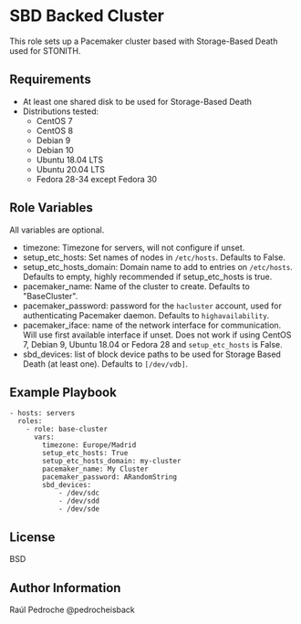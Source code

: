 SBD Backed Cluster
==================

This role sets up a Pacemaker cluster based with Storage-Based Death
used for STONITH.

Requirements
------------

* At least one shared disk to be used for Storage-Based Death
* Distributions tested:
  * CentOS 7
  * CentOS 8
  * Debian 9
  * Debian 10
  * Ubuntu 18.04 LTS
  * Ubuntu 20.04 LTS
  * Fedora 28-34 except Fedora 30

Role Variables
--------------
All variables are optional.

* timezone: Timezone for servers, will not configure if unset.
* setup_etc_hosts: Set names of nodes in `/etc/hosts`. Defaults to
  False.
* setup_etc_hosts_domain: Domain name to add to entries on
  `/etc/hosts`. Defaults to empty, highly recommended if
  setup_etc_hosts is true.
* pacemaker_name: Name of the cluster to create. Defaults to
  "BaseCluster".
* pacemaker_password: password for the `hacluster` account, used for
  authenticating Pacemaker daemon. Defaults to `highavailability`.
* pacemaker_iface: name of the network interface for communication.
  Will use first available interface if unset. Does not work if using
  CentOS 7, Debian 9, Ubuntu 18.04 or Fedora 28 and `setup_etc_hosts`
  is False.
* sbd_devices: list of block device paths to be used for Storage Based
  Death (at least one). Defaults to `[/dev/vdb]`.

Example Playbook
----------------

    - hosts: servers
      roles:
        - role: base-cluster
          vars:
            timezone: Europe/Madrid
            setup_etc_hosts: True
            setup_etc_hosts_domain: my-cluster
            pacemaker_name: My Cluster
            pacemaker_password: ARandomString
            sbd_devices:
                - /dev/sdc
                - /dev/sdd
                - /dev/sde


License
-------

BSD

Author Information
------------------

Raúl Pedroche @pedrocheisback